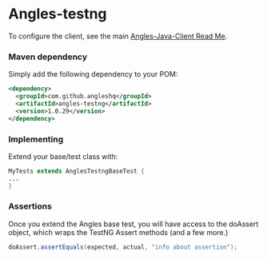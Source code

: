 # Angles-testng

To configure the client, see the main [Angles-Java-Client Read Me](../README.md).

### Maven dependency
Simply add the following dependency to your POM:
``` xml
<dependency>
  <groupId>com.github.angleshq</groupId>
  <artifactId>angles-testng</artifactId>
  <version>1.0.29</version>
</dependency>
```

### Implementing
Extend your base/test class with:
``` java
MyTests extends AnglesTestngBaseTest {
...
}
```

### Assertions

Once you extend the Angles base test, you will have access to the doAssert object, which wraps the TestNG Assert methods (and a few more.)
```java
doAssert.assertEquals(expected, actual, "info about assertion");
```

